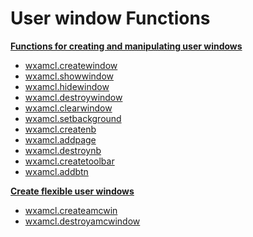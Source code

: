 # User window Functions #
**[Functions for creating and manipulating user windows](UserWindows#UserWindow_Functions.md)**
  * [wxamcl.createwindow](UserWindows#wxamcl.createwindow.md)
  * [wxamcl.showwindow](UserWindows#wxamcl.showwindow.md)
  * [wxamcl.hidewindow](UserWindows#wxamcl.hidewindow.md)
  * [wxamcl.destroywindow](UserWindows#wxamcl.destroywindow.md)
  * [wxamcl.clearwindow](UserWindows#wxamcl.clearwindow.md)
  * [wxamcl.setbackground](Userwindows#wxamcl.setbackground.md)
  * [wxamcl.createnb](UserWindows#wxamcl.createnb.md)
  * [wxamcl.addpage](UserWindows#wxamcl.addpage.md)
  * [wxamcl.destroynb](UserWindows#wxamcl.destroynb.md)
  * [wxamcl.createtoolbar](UserWindows#wxamcl.createtoolbar.md)
  * [wxamcl.addbtn](UserWindows#wxamcl.addbtn.md)
  
**[Create flexible user windows](UserWindows#Create_amc_window.md)**
  * [wxamcl.createamcwin](UserWindows#wxamcl.createamcwin.md)
  * [wxamcl.destroyamcwindow](UserWindows#wxamcl.destroyamcwindow.md)

